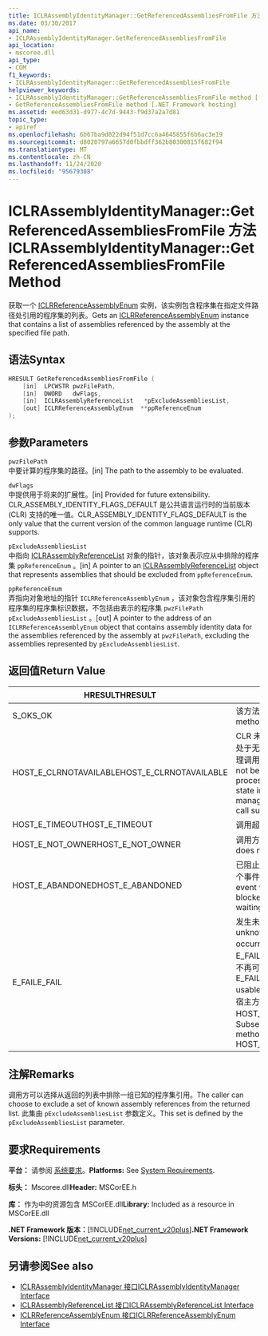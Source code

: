 ```yaml
---
title: ICLRAssemblyIdentityManager::GetReferencedAssembliesFromFile 方法
ms.date: 03/30/2017
api_name:
- ICLRAssemblyIdentityManager.GetReferencedAssembliesFromFile
api_location:
- mscoree.dll
api_type:
- COM
f1_keywords:
- ICLRAssemblyIdentityManager::GetReferencedAssembliesFromFile
helpviewer_keywords:
- ICLRAssemblyIdentityManager::GetReferenceAssembliesFromFile method [.NET Framework hosting]
- GetReferenceAssembliesFromFile method [.NET Framework hosting]
ms.assetid: eed63d31-d977-4c7d-9443-f9d37a2a7d81
topic_type:
- apiref
ms.openlocfilehash: 6b67ba9d022d94f51d7cc6a4645855f6b6ac3e19
ms.sourcegitcommit: d8020797a6657d0fbbdff362b80300815f682f94
ms.translationtype: MT
ms.contentlocale: zh-CN
ms.lasthandoff: 11/24/2020
ms.locfileid: "95679308"
---
```

# <a name="iclrassemblyidentitymanagergetreferencedassembliesfromfile-method"></a><span data-ttu-id="3773c-102">ICLRAssemblyIdentityManager::GetReferencedAssembliesFromFile 方法</span><span class="sxs-lookup"><span data-stu-id="3773c-102">ICLRAssemblyIdentityManager::GetReferencedAssembliesFromFile Method</span></span>

<span data-ttu-id="3773c-103">获取一个 [ICLRReferenceAssemblyEnum](iclrreferenceassemblyenum-interface.md) 实例，该实例包含程序集在指定文件路径处引用的程序集的列表。</span><span class="sxs-lookup"><span data-stu-id="3773c-103">Gets an [ICLRReferenceAssemblyEnum](iclrreferenceassemblyenum-interface.md) instance that contains a list of assemblies referenced by the assembly at the specified file path.</span></span>  
  
## <a name="syntax"></a><span data-ttu-id="3773c-104">语法</span><span class="sxs-lookup"><span data-stu-id="3773c-104">Syntax</span></span>  
  
```cpp  
HRESULT GetReferencedAssembliesFromFile (  
    [in]  LPCWSTR pwzFilePath,  
    [in]  DWORD   dwFlags,  
    [in]  ICLRAssemblyReferenceList   *pExcludeAssembliesList,  
    [out] ICLRReferenceAssemblyEnum  **ppReferenceEnum  
);  
```  
  
## <a name="parameters"></a><span data-ttu-id="3773c-105">参数</span><span class="sxs-lookup"><span data-stu-id="3773c-105">Parameters</span></span>  

 `pwzFilePath`  
 <span data-ttu-id="3773c-106">中要计算的程序集的路径。</span><span class="sxs-lookup"><span data-stu-id="3773c-106">[in] The path to the assembly to be evaluated.</span></span>  
  
 `dwFlags`  
 <span data-ttu-id="3773c-107">中提供用于将来的扩展性。</span><span class="sxs-lookup"><span data-stu-id="3773c-107">[in] Provided for future extensibility.</span></span> <span data-ttu-id="3773c-108">CLR_ASSEMBLY_IDENTITY_FLAGS_DEFAULT 是公共语言运行时的当前版本 (CLR) 支持的唯一值。</span><span class="sxs-lookup"><span data-stu-id="3773c-108">CLR_ASSEMBLY_IDENTITY_FLAGS_DEFAULT is the only value that the current version of the common language runtime (CLR) supports.</span></span>  
  
 `pExcludeAssembliesList`  
 <span data-ttu-id="3773c-109">中指向 [ICLRAssemblyReferenceList](iclrassemblyreferencelist-interface.md) 对象的指针，该对象表示应从中排除的程序集 `ppReferenceEnum` 。</span><span class="sxs-lookup"><span data-stu-id="3773c-109">[in] A pointer to an [ICLRAssemblyReferenceList](iclrassemblyreferencelist-interface.md) object that represents assemblies that should be excluded from `ppReferenceEnum`.</span></span>  
  
 `ppReferenceEnum`  
 <span data-ttu-id="3773c-110">弄指向对象地址的指针 `ICLRReferenceAssemblyEnum` ，该对象包含程序集引用的程序集的程序集标识数据，不包括由表示的程序集 `pwzFilePath` `pExcludeAssembliesList` 。</span><span class="sxs-lookup"><span data-stu-id="3773c-110">[out] A pointer to the address of an `ICLRReferenceAssemblyEnum` object that contains assembly identity data for the assemblies referenced by the assembly at `pwzFilePath`, excluding the assemblies represented by `pExcludeAssembliesList`.</span></span>  
  
## <a name="return-value"></a><span data-ttu-id="3773c-111">返回值</span><span class="sxs-lookup"><span data-stu-id="3773c-111">Return Value</span></span>  
  
|<span data-ttu-id="3773c-112">HRESULT</span><span class="sxs-lookup"><span data-stu-id="3773c-112">HRESULT</span></span>|<span data-ttu-id="3773c-113">说明</span><span class="sxs-lookup"><span data-stu-id="3773c-113">Description</span></span>|  
|-------------|-----------------|  
|<span data-ttu-id="3773c-114">S_OK</span><span class="sxs-lookup"><span data-stu-id="3773c-114">S_OK</span></span>|<span data-ttu-id="3773c-115">该方法已成功返回。</span><span class="sxs-lookup"><span data-stu-id="3773c-115">The method returned successfully.</span></span>|  
|<span data-ttu-id="3773c-116">HOST_E_CLRNOTAVAILABLE</span><span class="sxs-lookup"><span data-stu-id="3773c-116">HOST_E_CLRNOTAVAILABLE</span></span>|<span data-ttu-id="3773c-117">CLR 未加载到进程中，或 CLR 处于无法运行托管代码或成功处理调用的状态。</span><span class="sxs-lookup"><span data-stu-id="3773c-117">The CLR has not been loaded into a process, or the CLR is in a state in which it cannot run managed code or process the call successfully.</span></span>|  
|<span data-ttu-id="3773c-118">HOST_E_TIMEOUT</span><span class="sxs-lookup"><span data-stu-id="3773c-118">HOST_E_TIMEOUT</span></span>|<span data-ttu-id="3773c-119">调用超时。</span><span class="sxs-lookup"><span data-stu-id="3773c-119">The call timed out.</span></span>|  
|<span data-ttu-id="3773c-120">HOST_E_NOT_OWNER</span><span class="sxs-lookup"><span data-stu-id="3773c-120">HOST_E_NOT_OWNER</span></span>|<span data-ttu-id="3773c-121">调用方不拥有该锁。</span><span class="sxs-lookup"><span data-stu-id="3773c-121">The caller does not own the lock.</span></span>|  
|<span data-ttu-id="3773c-122">HOST_E_ABANDONED</span><span class="sxs-lookup"><span data-stu-id="3773c-122">HOST_E_ABANDONED</span></span>|<span data-ttu-id="3773c-123">已阻止的线程或纤程正在等待某个事件时，该事件被取消。</span><span class="sxs-lookup"><span data-stu-id="3773c-123">An event was canceled while a blocked thread or fiber was waiting on it.</span></span>|  
|<span data-ttu-id="3773c-124">E_FAIL</span><span class="sxs-lookup"><span data-stu-id="3773c-124">E_FAIL</span></span>|<span data-ttu-id="3773c-125">发生未知的灾难性故障。</span><span class="sxs-lookup"><span data-stu-id="3773c-125">An unknown catastrophic failure occurred.</span></span> <span data-ttu-id="3773c-126">如果方法返回 E_FAIL，则 CLR 在该进程内将不再可用。</span><span class="sxs-lookup"><span data-stu-id="3773c-126">If a method returns E_FAIL, the CLR is no longer usable within the process.</span></span> <span data-ttu-id="3773c-127">对宿主方法的后续调用会返回 HOST_E_CLRNOTAVAILABLE。</span><span class="sxs-lookup"><span data-stu-id="3773c-127">Subsequent calls to hosting methods return HOST_E_CLRNOTAVAILABLE.</span></span>|  
  
## <a name="remarks"></a><span data-ttu-id="3773c-128">注解</span><span class="sxs-lookup"><span data-stu-id="3773c-128">Remarks</span></span>  

 <span data-ttu-id="3773c-129">调用方可以选择从返回的列表中排除一组已知的程序集引用。</span><span class="sxs-lookup"><span data-stu-id="3773c-129">The caller can choose to exclude a set of known assembly references from the returned list.</span></span> <span data-ttu-id="3773c-130">此集由 `pExcludeAssembliesList` 参数定义。</span><span class="sxs-lookup"><span data-stu-id="3773c-130">This set is defined by the `pExcludeAssembliesList` parameter.</span></span>  
  
## <a name="requirements"></a><span data-ttu-id="3773c-131">要求</span><span class="sxs-lookup"><span data-stu-id="3773c-131">Requirements</span></span>  

 <span data-ttu-id="3773c-132">**平台：** 请参阅 [系统要求](../../get-started/system-requirements.md)。</span><span class="sxs-lookup"><span data-stu-id="3773c-132">**Platforms:** See [System Requirements](../../get-started/system-requirements.md).</span></span>  
  
 <span data-ttu-id="3773c-133">**标头：** Mscoree.dll</span><span class="sxs-lookup"><span data-stu-id="3773c-133">**Header:** MSCorEE.h</span></span>  
  
 <span data-ttu-id="3773c-134">**库：** 作为中的资源包含 MSCorEE.dll</span><span class="sxs-lookup"><span data-stu-id="3773c-134">**Library:** Included as a resource in MSCorEE.dll</span></span>  
  
 <span data-ttu-id="3773c-135">**.NET Framework 版本：**[!INCLUDE[net_current_v20plus](../../../../includes/net-current-v20plus-md.md)]</span><span class="sxs-lookup"><span data-stu-id="3773c-135">**.NET Framework Versions:** [!INCLUDE[net_current_v20plus](../../../../includes/net-current-v20plus-md.md)]</span></span>  
  
## <a name="see-also"></a><span data-ttu-id="3773c-136">另请参阅</span><span class="sxs-lookup"><span data-stu-id="3773c-136">See also</span></span>

- [<span data-ttu-id="3773c-137">ICLRAssemblyIdentityManager 接口</span><span class="sxs-lookup"><span data-stu-id="3773c-137">ICLRAssemblyIdentityManager Interface</span></span>](iclrassemblyidentitymanager-interface.md)
- [<span data-ttu-id="3773c-138">ICLRAssemblyReferenceList 接口</span><span class="sxs-lookup"><span data-stu-id="3773c-138">ICLRAssemblyReferenceList Interface</span></span>](iclrassemblyreferencelist-interface.md)
- [<span data-ttu-id="3773c-139">ICLRReferenceAssemblyEnum 接口</span><span class="sxs-lookup"><span data-stu-id="3773c-139">ICLRReferenceAssemblyEnum Interface</span></span>](iclrreferenceassemblyenum-interface.md)
